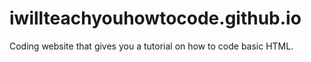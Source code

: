 # iwillteachyouhowtocode.github.io
Coding website that gives you a tutorial on how to code basic HTML.

